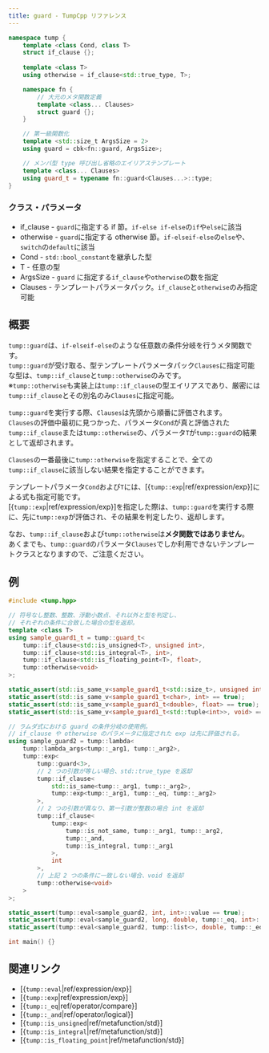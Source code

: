 ```yaml
---
title: guard - TumpCpp リファレンス
---
```


```cpp
namespace tump {
    template <class Cond, class T>
    struct if_clause {};
    
    template <class T>
    using otherwise = if_clause<std::true_type, T>;

    namespace fn {
        // 大元のメタ関数定義
        template <class... Clauses>
        struct guard {};
    }

    // 第一級関数化
    template <std::size_t ArgsSize = 2>
    using guard = cbk<fn::guard, ArgsSize>;

    // メンバ型 type 呼び出し省略のエイリアステンプレート
    template <class... Clauses>
    using guard_t = typename fn::guard<Clauses...>::type;
}
```

### クラス・パラメータ

- if_clause - `guard`に指定する if 節。`if-else if-else`の`if`や`else`に該当
- otherwise - `guard`に指定する otherwise 節。`if-elseif-else`の`else`や、`switch`の`default`に該当
- Cond - `std::bool_constant`を継承した型
- T - 任意の型
- ArgsSize - `guard` に指定する`if_clause`や`otherwise`の数を指定
- Clauses - テンプレートパラメータパック。`if_clause`と`otherwise`のみ指定可能

## 概要

`tump::guard`は、`if-elseif-else`のような任意数の条件分岐を行うメタ関数です。  
`tump::guard`が受け取る、型テンプレートパラメータパック`Clauses`に指定可能な型は、`tump::if_clause`と`tump::otherwise`のみです。  
※`tump::otherwise`も実装上は`tump::if_clause`の型エイリアスであり、厳密には`tump::if_clause`とその別名のみ`Clauses`に指定可能。

`tump::guard`を実行する際、`Clauses`は先頭から順番に評価されます。  
`Clauses`の評価中最初に見つかった、パラメータ`Cond`が真と評価された`tump::if_clause`または`tump::otherwise`の、パラメータ`T`が`tump::guard`の結果として返却されます。

`Clauses`の一番最後に`tump::otherwise`を指定することで、全ての`tump::if_clause`に該当しない結果を指定することができます。

テンプレートパラメータ`Cond`および`T`には、[{`tump::exp`|ref/expression/exp}]による式も指定可能です。  
[{`tump::exp`|ref/expression/exp}]を指定した際は、`tump::guard`を実行する際に、先に`tump::exp`が評価され、その結果を判定したり、返却します。

なお、`tump::if_clause`および`tump::otherwise`は**メタ関数ではありません**。  
あくまでも、`tump::guard`のパラメータ`Clauses`でしか利用できないテンプレートクラスとなりますので、ご注意ください。

## 例

```cpp
#include <tump.hpp>

// 符号なし整数、整数、浮動小数点、それ以外と型を判定し、
// それぞれの条件に合致した場合の型を返却。
template <class T>
using sample_guard1_t = tump::guard_t<
    tump::if_clause<std::is_unsigned<T>, unsigned int>,
    tump::if_clause<std::is_integral<T>, int>,
    tump::if_clause<std::is_floating_point<T>, float>,
    tump::otherwise<void>
>;

static_assert(std::is_same_v<sample_guard1_t<std::size_t>, unsigned int> == true);
static_assert(std::is_same_v<sample_guard1_t<char>, int> == true);
static_assert(std::is_same_v<sample_guard1_t<double>, float> == true);
static_assert(std::is_same_v<sample_guard1_t<std::tuple<int>>, void> == true);

// ラムダ式における guard の条件分岐の使用例。
// if_clause や otherwise のパラメータに指定された exp は先に評価される。
using sample_guard2 = tump::lambda<
    tump::lambda_args<tump::_arg1, tump::_arg2>,
    tump::exp<
        tump::guard<3>,
        // 2 つの引数が等しい場合、std::true_type を返却
        tump::if_clause<
            std::is_same<tump::_arg1, tump::_arg2>,
            tump::exp<tump::_arg1, tump::_eq, tump::_arg2>
        >,
        // 2 つの引数が異なり、第一引数が整数の場合 int を返却
        tump::if_clause<
            tump::exp<
                tump::is_not_same, tump::_arg1, tump::_arg2,
                tump::_and,
                tump::is_integral, tump::_arg1
            >,
            int
        >,
        // 上記 2 つの条件に一致しない場合、void を返却
        tump::otherwise<void>
    >
>;

static_assert(tump::eval<sample_guard2, int, int>::value == true);
static_assert(tump::eval<sample_guard2, long, double, tump::_eq, int>::value == true);
static_assert(tump::eval<sample_guard2, tump::list<>, double, tump::_eq, void>::value == true);

int main() {}
```

## 関連リンク

- [{`tump::eval`|ref/expression/exp}]
- [{`tump::exp`|ref/expression/exp}]
- [{`tump::_eq`|ref/operator/compare}]
- [{`tump::_and`|ref/operator/logical}]
- [{`tump::is_unsigned`|ref/metafunction/std}]
- [{`tump::is_integral`|ref/metafunction/std}]
- [{`tump::is_floating_point`|ref/metafunction/std}]
